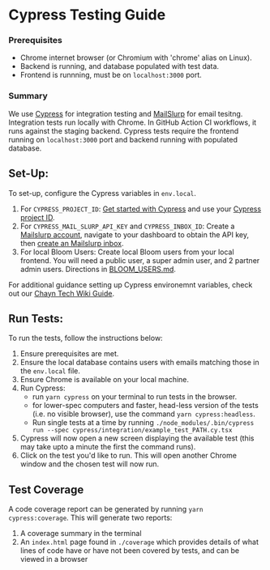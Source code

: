 # Cypress Testing Guide

### Prerequisites

- Chrome internet browser (or Chromium with 'chrome' alias on Linux).
- Backend is running, and database populated with test data.
- Frontend is runnning, must be on `localhost:3000` port.

### Summary

We use [Cypress](https://learn.cypress.io/) for integration testing and [MailSlurp](https://www.mailslurp.com/) for email tesitng. Integration tests run locally with Chrome. In GitHub Action CI workflows, it runs against the staging backend. Cypress tests require the frontend running on `localhost:3000` port and backend running with populated database.

## Set-Up:

To set-up, configure the Cypress variables in `env.local`.

1. For `CYPRESS_PROJECT_ID`: [Get started with Cypress](https://docs.cypress.io/guides/cloud/getting-started) and use your [Cypress project ID](https://docs.cypress.io/guides/cloud/account-management/projects).
2. For `CYPRESS_MAIL_SLURP_API_KEY` and `CYPRESS_INBOX_ID`: Create a [Mailslurp account](https://www.mailslurp.com/), navigate to your dashboard to obtain the API key, then [create an Mailslurp inbox](https://docs.mailslurp.com/inboxes/).
3. For local Bloom Users: Create local Bloom users from your local frontend. You will need a public user, a super admin user, and 2 partner admin users. Directions in [BLOOM_USERS.md](/BLOOM_USERS.md).

For additional guidance setting up Cypress environemnt variables, check out our [Chayn Tech Wiki Guide](https://www.notion.so/chayn/Chayn-Tech-Contributor-Wiki-5356c7118c134863a2e092e9df6cbc34?pvs=4#1e51da106e1a484baf1429a04be71388).

## Run Tests:

To run the tests, follow the instructions below:

1. Ensure prerequisites are met.
2. Ensure the local database contains users with emails matching those in the `env.local` file.
3. Ensure Chrome is available on your local machine.
4. Run Cypress:
   - run `yarn cypress` on your terminal to run tests in the browser.
   - for lower-spec computers and faster, head-less version of the tests (i.e. no visible browser), use the command `yarn cypress:headless`.
   - Run single tests at a time by running `./node_modules/.bin/cypress run --spec cypress/integration/example_test_PATH.cy.tsx`
5. Cypress will now open a new screen displaying the available test (this may take upto a minute the first the command runs).
6. Click on the test you'd like to run. This will open another Chrome window and the chosen test will now run.

## Test Coverage

A code coverage report can be generated by running `yarn cypress:coverage`. This will generate two reports:

1. A coverage summary in the terminal
2. An `index.html` page found in `./coverage` which provides details of what lines of code have or have not been covered by tests, and can be viewed in a browser
